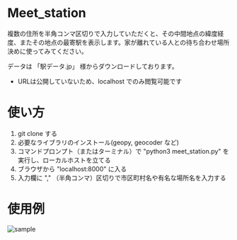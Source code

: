 # Meet_station
複数の住所を半角コンマ区切りで入力していただくと、その中間地点の緯度経度、またその地点の最寄駅を表示します。家が離れている人との待ち合わせ場所決めに使ってみてください。

データは 「駅データ.jp」 様からダウンロードしております。

* URLは公開していないため、localhost でのみ閲覧可能です

# 使い方
1. git clone する
2. 必要なライブラリのインストール(geopy, geocoder など)
3. コマンドプロンプト（またはターミナル）で "python3 meet_station.py" を実行し、ローカルホストを立てる
4. ブラウザから "localhost:8000" に入る
5. 入力欄に "," （半角コンマ）区切りで市区町村名や有名な場所名を入力する

# 使用例
![sample](https://github.com/tikiti-kyotaro/Meet_station/assets/88369097/4b4987ea-2286-43d4-a61f-3fce80fa4df5)
